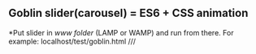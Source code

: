 
**Goblin slider(carousel) = ES6 + CSS animation**
-------------------------------------------------
*Put slider in *www folder* (LAMP or WAMP) and run from there.
For example: localhost/test/goblin.html
///
